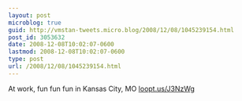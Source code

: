 ```yaml
---
layout: post
microblog: true
guid: http://vmstan-tweets.micro.blog/2008/12/08/1045239154.html
post_id: 3053632
date: 2008-12-08T10:02:07-0600
lastmod: 2008-12-08T10:02:07-0600
type: post
url: /2008/12/08/1045239154.html
---
```

At work, fun fun fun in Kansas City, MO [loopt.us/J3NzWg](http://loopt.us/J3NzWg)
